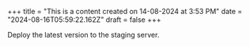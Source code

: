 +++
title = "This is a content created on 14-08-2024 at 3:53 PM"
date = "2024-08-16T05:59:22.162Z"
draft = false
+++

  Deploy the latest version to the staging server.
        